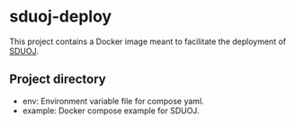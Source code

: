 # sduoj-deploy

This project contains a Docker image meant to facilitate the deployment of [SDUOJ](https://github.com/SDUOJ/OnlineJudge).

## Project directory

- env: Environment variable file for compose yaml.
- example: Docker compose example for SDUOJ.

